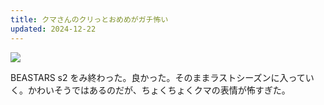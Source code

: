 ```yaml
---
title: クマさんのクリっとおめめがガチ怖い
updated: 2024-12-22
---
```

![](https://i.imgur.com/sMsKpYJ.jpeg)

BEASTARS s2 をみ終わった。良かった。そのままラストシーズンに入っていく。かわいそうではあるのだが、ちょくちょくクマの表情が怖すぎた。
